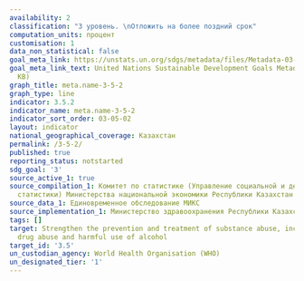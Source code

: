 ```yaml
---
availability: 2
classification: "3 уровень. \nОтложить на более поздний срок"
computation_units: процент
customisation: 1
data_non_statistical: false
goal_meta_link: https://unstats.un.org/sdgs/metadata/files/Metadata-03-05-02.pdf
goal_meta_link_text: United Nations Sustainable Development Goals Metadata (PDF 214
  KB)
graph_title: meta.name-3-5-2
graph_type: line
indicator: 3.5.2
indicator_name: meta.name-3-5-2
indicator_sort_order: 03-05-02
layout: indicator
national_geographical_coverage: Казахстан
permalink: /3-5-2/
published: true
reporting_status: notstarted
sdg_goal: '3'
source_active_1: true
source_compilation_1: Комитет по статистике (Управление социальной и демографической
  статистики) Министерства национальной экономики Республики Казахстан
source_data_1: Единовременное обследование МИКС
source_implementation_1: Министерство здравоохранения Республики Казахстан
tags: []
target: Strengthen the prevention and treatment of substance abuse, including narcotic
  drug abuse and harmful use of alcohol
target_id: '3.5'
un_custodian_agency: World Health Organisation (WHO)
un_designated_tier: '1'
---
```

